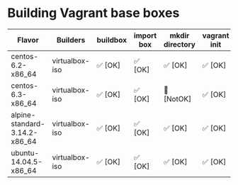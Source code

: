 # Building Vagrant base boxes

| Flavor | Builders | buildbox | import box | mkdir directory | vagrant init | build-log | problem |
| ------ | -------- | -------- | -----------| --------------- | -------------| --------- | ------- |
| centos-6.2-x86_64 | virtualbox-iso | ✅  [OK] | ✅ [OK]| ✅ [OK] | ✅ [OK]| [build-log]() |  |
| centos-6.3-x86_64 | virtualbox-iso | ✅  [OK]| ✅ [OK]| 💩 [NotOK] | ✅ [OK] | [build-log]() | [❗ [detail] ](../../centos-6.3-x86_64/problem.md) |
| alpine-standard-3.14.2-x86_64 | virtualbox-iso | ✅ [OK]| ✅ [OK] | ✅  [OK] | ✅  [OK]| [build-log]() | |
| ubuntu-14.04.5-x86_64 | virtualbox-iso | ✅  [OK]| ✅  [OK]| ✅  [OK] | ✅ [OK] | [build-log]() | |